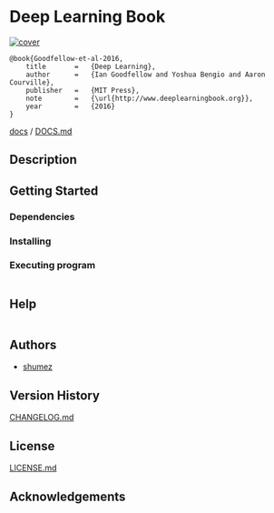 <!--
@Author: shumez
@Date:   2018-07-05 13:44:67
@Project: deeplearningbook
@Filename: README.md
@Last modified by:   shumez
@Last modified time: 2018-07-05 13:48:94
-->


# Deep Learning Book

[![cover](https://images-na.ssl-images-amazon.com/images/I/61fim5QqaqL._SX373_BO1,204,203,200_.jpg)][img]


```
@book{Goodfellow-et-al-2016,
    title       =   {Deep Learning},
    author      =   {Ian Goodfellow and Yoshua Bengio and Aaron Courville},
    publisher   =   {MIT Press},
    note        =   {\url{http://www.deeplearningbook.org}},
    year        =   {2016}
}
```


[docs] / [DOCS.md]


## Description


## Getting Started



### Dependencies



### Installing



### Executing program

```
```

## Help

```
```

## Authors

* [shumez]

## Version History

[CHANGELOG.md]

## License

[LICENSE.md]


## Acknowledgements


<!-- ------------------------------- -->
[shumez]: shumez
[img]: img/
[DOCS.md]: docs/DOCS.md
[docs]: docs/
[CHANGELOG.md]: CHANGELOG.md
[LICENSE.md]: LICENSE.md
